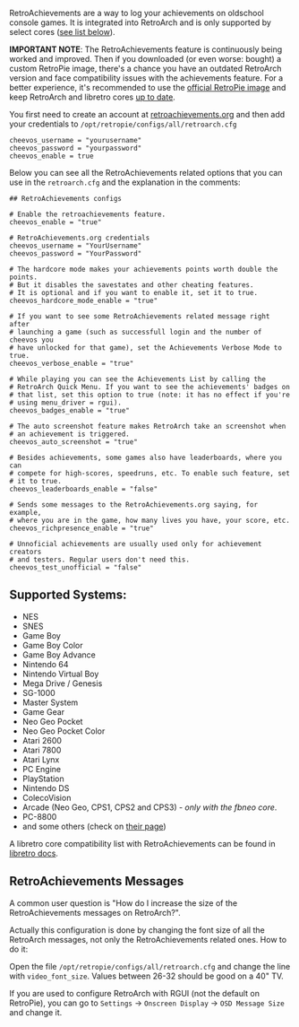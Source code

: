 RetroAchievements are a way to log your achievements on oldschool console games. It is integrated into RetroArch and is only supported by select cores ([see list below](#supported-systems)).

**IMPORTANT NOTE**: The RetroAchievements feature is continuously being worked and improved. Then if you downloaded (or even worse: bought) a custom RetroPie image, there's a chance you have an outdated RetroArch version and face compatibility issues with the achievements feature. For a better experience, it's recommended to use the [official RetroPie image](https://retropie.org.uk/download/) and keep RetroArch and libretro cores [up to date](https://retropie.org.uk/docs/Updating-RetroPie/#updatinginstalling-individual-packages).

You first need to create an account at [retroachievements.org](https://retroachievements.org/) and then add your credentials to `/opt/retropie/configs/all/retroarch.cfg`

```
cheevos_username = "yourusername"
cheevos_password = "yourpassword"
cheevos_enable = true
```

Below you can see all the RetroAchievements related options that you can use in the `retroarch.cfg` and the explanation in the comments:

```
## RetroAchievements configs

# Enable the retroachievements feature.
cheevos_enable = "true"

# RetroAchievements.org credentials
cheevos_username = "YourUsername"
cheevos_password = "YourPassword"

# The hardcore mode makes your achievements points worth double the points.
# But it disables the savestates and other cheating features.
# It is optional and if you want to enable it, set it to true.
cheevos_hardcore_mode_enable = "true"

# If you want to see some RetroAchievements related message right after
# launching a game (such as successfull login and the number of cheevos you
# have unlocked for that game), set the Achievements Verbose Mode to true.
cheevos_verbose_enable = "true"

# While playing you can see the Achievements List by calling the
# RetroArch Quick Menu. If you want to see the achievements' badges on
# that list, set this option to true (note: it has no effect if you're
# using menu_driver = rgui).
cheevos_badges_enable = "true"

# The auto screenshot feature makes RetroArch take an screenshot when
# an achievement is triggered.
cheevos_auto_screenshot = "true"

# Besides achievements, some games also have leaderboards, where you can
# compete for high-scores, speedruns, etc. To enable such feature, set 
# it to true.
cheevos_leaderboards_enable = "false"

# Sends some messages to the RetroAchievements.org saying, for example,
# where you are in the game, how many lives you have, your score, etc.
cheevos_richpresence_enable = "true"

# Unnoficial achievements are usually used only for achievement creators
# and testers. Regular users don't need this.
cheevos_test_unofficial = "false"
```


## Supported Systems:

* NES
* SNES
* Game Boy
* Game Boy Color
* Game Boy Advance
* Nintendo 64
* Nintendo Virtual Boy
* Mega Drive / Genesis
* SG-1000
* Master System
* Game Gear
* Neo Geo Pocket
* Neo Geo Pocket Color
* Atari 2600
* Atari 7800
* Atari Lynx
* PC Engine
* PlayStation
* Nintendo DS
* ColecoVision
* Arcade (Neo Geo, CPS1, CPS2 and CPS3) - *only with the fbneo core*.
* PC-8800
* and some others (check on [their page](https://retroachievements.org))

A libretro core compatibility list with RetroAchievements can be found in [libretro docs](https://docs.libretro.com/guides/retroachievements/).


## RetroAchievements Messages

A common user question is "How do I increase the size of the RetroAchievements messages on RetroArch?".

Actually this configuration is done by changing the font size of all the RetroArch messages, not only the RetroAchievements related ones. How to do it:

Open the file `/opt/retropie/configs/all/retroarch.cfg` and change the line with `video_font_size`. Values between 26-32 should be good on a 40" TV.

If you are used to configure RetroArch with RGUI (not the default on RetroPie), you can go to `Settings` -> `Onscreen Display` -> `OSD Message Size` and change it.